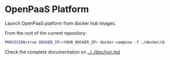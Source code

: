 # OpenPaaS Platform

Launch OpenPaaS platform from docker hub images.

From the root of the current repository:

```bash
PROVISION=true DOCKER_IP=<YOUR_DOCKER_IP> docker-compose -f ./docker/dockerfiles/platform/docker-compose.yml up
```

Check the complete documentation on [../../doc/run.md](../../doc/run.md)
